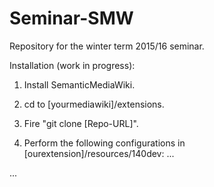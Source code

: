 # Seminar-SMW
Repository for the winter term 2015/16 seminar.

Installation (work in progress):

1. Install SemanticMediaWiki.

2. cd to [yourmediawiki]/extensions.

3. Fire "git clone [Repo-URL]".

4. Perform the following configurations in [ourextension]/resources/140dev: ...

...
